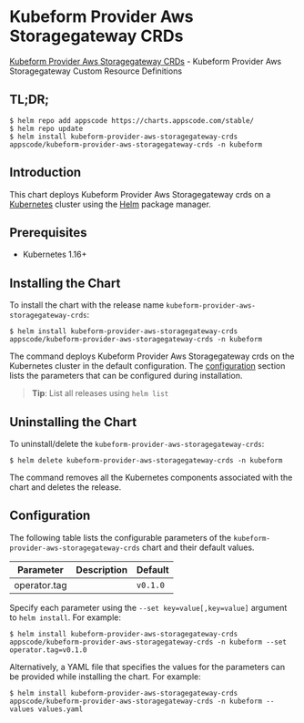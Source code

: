 # Kubeform Provider Aws Storagegateway CRDs

[Kubeform Provider Aws Storagegateway CRDs](https://github.com/kubeform) - Kubeform Provider Aws Storagegateway Custom Resource Definitions

## TL;DR;

```console
$ helm repo add appscode https://charts.appscode.com/stable/
$ helm repo update
$ helm install kubeform-provider-aws-storagegateway-crds appscode/kubeform-provider-aws-storagegateway-crds -n kubeform
```

## Introduction

This chart deploys Kubeform Provider Aws Storagegateway crds on a [Kubernetes](http://kubernetes.io) cluster using the [Helm](https://helm.sh) package manager.

## Prerequisites

- Kubernetes 1.16+

## Installing the Chart

To install the chart with the release name `kubeform-provider-aws-storagegateway-crds`:

```console
$ helm install kubeform-provider-aws-storagegateway-crds appscode/kubeform-provider-aws-storagegateway-crds -n kubeform
```

The command deploys Kubeform Provider Aws Storagegateway crds on the Kubernetes cluster in the default configuration. The [configuration](#configuration) section lists the parameters that can be configured during installation.

> **Tip**: List all releases using `helm list`

## Uninstalling the Chart

To uninstall/delete the `kubeform-provider-aws-storagegateway-crds`:

```console
$ helm delete kubeform-provider-aws-storagegateway-crds -n kubeform
```

The command removes all the Kubernetes components associated with the chart and deletes the release.

## Configuration

The following table lists the configurable parameters of the `kubeform-provider-aws-storagegateway-crds` chart and their default values.

|  Parameter   | Description | Default  |
|--------------|-------------|----------|
| operator.tag |             | `v0.1.0` |


Specify each parameter using the `--set key=value[,key=value]` argument to `helm install`. For example:

```console
$ helm install kubeform-provider-aws-storagegateway-crds appscode/kubeform-provider-aws-storagegateway-crds -n kubeform --set operator.tag=v0.1.0
```

Alternatively, a YAML file that specifies the values for the parameters can be provided while
installing the chart. For example:

```console
$ helm install kubeform-provider-aws-storagegateway-crds appscode/kubeform-provider-aws-storagegateway-crds -n kubeform --values values.yaml
```
